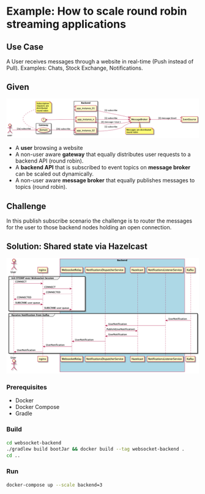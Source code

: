 # Example: How to scale round robin streaming applications 

## Use Case

A User receives messages through a website in real-time (Push instead of Pull). Examples: Chats, Stock Exchange, Notifications.

## Given

![Challenge](assets/challenge.png)
  
* A **user** browsing a website
* A non-user aware **gateway** that equally distributes user requests to a backend API (round robin).
* A **backend API** that is subscribed to event topics on **message broker** can be scaled out dynamically. 
* A non-user aware **message broker** that equally publishes messages to topics (round robin).  

## Challenge

In this publish subscribe scenario the challenge is to router the messages for the user to those backend nodes holding an open connection. 

## Solution: Shared state via Hazelcast

![Challenge](assets/web-async-sequence-diagram.png)

### Prerequisites

* Docker
* Docker Compose
* Gradle

### Build

```bash
cd websocket-backend
./gradlew build bootJar && docker build --tag websocket-backend .
cd ..
```

### Run
````bash
docker-compose up --scale backend=3
````

